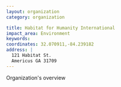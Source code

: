 ```yaml
---
layout: organization
category: organization

title: Habitat for Humanity International
impact_area: Environment
keywords: 
coordinates: 32.070911,-84.239182
address: |
  121 Habitat St.
  Americus GA 31709
---
```

Organization's overview
